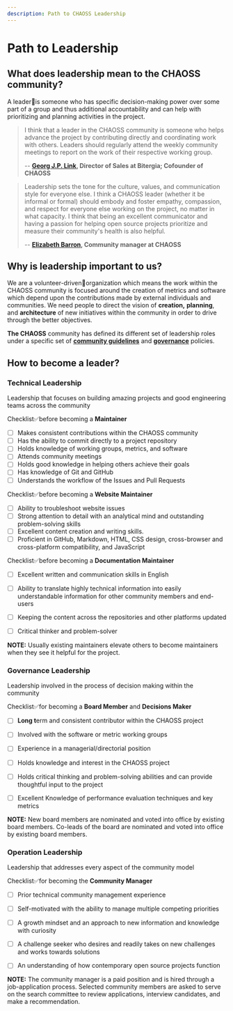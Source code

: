 ```yaml
---
description: Path to CHAOSS Leadership
---
```


# Path to Leadership

## What does leadership mean to the CHAOSS community?

A leader🏅is someone who has specific decision-making power over some part of a group and thus additional accountability and can help with prioritizing and planning activities in the project.

> I think that a leader in the CHAOSS community is someone who helps advance the project by contributing directly and coordinating work with others. Leaders should regularly attend the weekly community meetings to report on the work of their respective working group.
>
> -- [**Georg J.P. Link**](https://github.com/GeorgLink)**, Director of Sales at Bitergia; Cofounder of CHAOSS**

> Leadership sets the tone for the culture, values, and communication style for everyone else. I think a CHAOSS leader \(whether it be informal or formal\) should embody and foster empathy, compassion, and respect for everyone else working on the project, no matter in what capacity. I think that being an excellent communicator and having a passion for helping open source projects prioritize and measure their community's health is also helpful.
>
> -- [**Elizabeth Barron**](https://github.com/ElizabethN)**, Community manager at CHAOSS**

## Why is leadership important to us?

We are a volunteer-driven👥organization which means the work within the CHAOSS community is focused around the creation of metrics and software which depend upon the contributions made by external individuals and communities. We need people to direct the vision of **creation,** **planning**, and **architecture** of new initiatives within the community in order to drive through the better objectives.


**The CHAOSS** community has defined its different set of leadership roles under a specific set of [**community guidelines**](https://chaoss-project.gitbook.io/community-handbook/community-guidelines) and [**governance**](https://github.com/chaoss/governance) policies.

## How to become a leader?

### **Technical Leadership**

Leadership that focuses on building amazing projects and good engineering teams across the community

Checklist✅before becoming a **Maintainer**

* [ ] Makes consistent contributions within the CHAOSS community
* [ ] Has the ability to commit directly to a project repository
* [ ] Holds knowledge of working groups, metrics, and software
* [ ] Attends community meetings
* [ ] Holds good knowledge in helping others achieve their goals
* [ ] Has knowledge of Git and GitHub
* [ ] Understands the workflow of the Issues and Pull Requests

Checklist✅before becoming a **Website Maintainer**

* [ ] Ability to troubleshoot website issues
* [ ] Strong attention to detail with an analytical mind and outstanding problem-solving skills
* [ ] Excellent content creation and writing skills.
* [ ] Proficient in GitHub, Markdown, HTML, CSS design, cross-browser and cross-platform compatibility, and JavaScript

Checklist✅before becoming a **Documentation Maintainer**

* [ ] Excellent written and communication skills in English
* [ ] Ability to translate highly technical information into easily understandable information for other community members and end-users
* [ ] Keeping the content across the repositories and other platforms updated
* [ ] Critical thinker and problem-solver


**NOTE:** Usually existing maintainers elevate others to become maintainers when they see it helpful for the project.


### **Governance Leadership**

Leadership involved in the process of decision making within the community

Checklist✅for becoming a **Board Member** and **Decisions Maker**

* [ ] **Long t**erm and consistent contributor within the CHAOSS project
* [ ] Involved with the software or metric working groups
* [ ] Experience in a managerial/directorial position
* [ ] Holds knowledge and interest in the CHAOSS project
* [ ] Holds critical thinking and problem-solving abilities and can provide thoughtful input to the project
* [ ] Excellent Knowledge of performance evaluation techniques and key metrics


**NOTE:** New board members are nominated and voted into office by existing board members. Co-leads of the board are nominated and voted into office by existing board members.


### Operation Leadership

Leadership that addresses every aspect of the community model

Checklist✅for becoming the **Community Manager**

* [ ] Prior technical community management experience
* [ ] Self-motivated with the ability to manage multiple competing priorities
* [ ] A growth mindset and an approach to new information and knowledge with curiosity
* [ ] A challenge seeker who desires and readily takes on new challenges and works towards solutions
* [ ] An understanding of how contemporary open source projects function


**NOTE:** The community manager is a paid position and is hired through a job-application process. Selected community members are asked to serve on the search committee to review applications, interview candidates, and make a recommendation.


